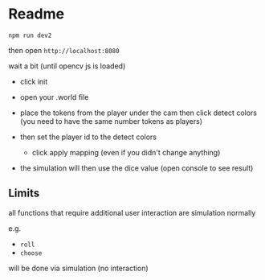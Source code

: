 # Readme

```
npm run dev2
```

then open `http://localhost:8080`

wait a bit (until opencv js is loaded) 

- click init
- open your .world file
- place the tokens from the player under the cam then click detect colors (you need to have the same number tokens as players) 
- then set the player id to the detect colors
  - click apply mapping (even if you didn't change anything)

- the simulation will then use the dice value (open console to see result)



## Limits

all functions that require additional user interaction are simulation normally

e.g. 

- `roll`
- `choose`

will be done via simulation (no interaction)
